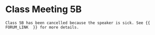 # Class Meeting 5B

```{attention} Heads up!!
Class 5B has been cancelled because the speaker is sick. See {{ FORUM_LINK  }} for more details.
```
